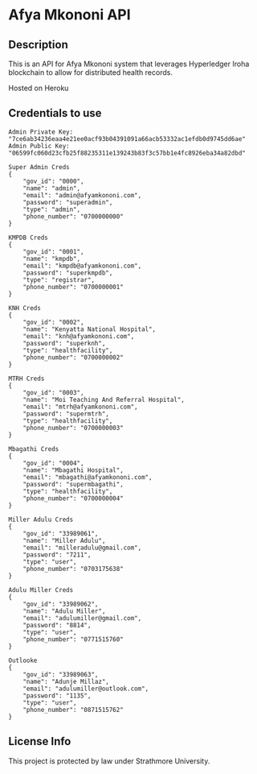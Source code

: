 # Afya Mkononi API

## Description
This is an API for Afya Mkononi system that leverages Hyperledger Iroha blockchain to allow for distributed health records.

Hosted on Heroku

## Credentials to use
```
Admin Private Key: "7ce6ab34236eaa4e21ee0acf93b04391091a66acb53332ac1efdb0d9745dd6ae"
Admin Public Key: "06599fc060d23cfb25f88235311e139243b83f3c57bb1e4fc8926eba34a82dbd"

Super Admin Creds
{
	"gov_id": "0000",
	"name": "admin",
	"email": "admin@afyamkononi.com",
	"password": "superadmin",
	"type": "admin",
	"phone_number": "0700000000"
}

KMPDB Creds
{
	"gov_id": "0001",
	"name": "kmpdb",
	"email": "kmpdb@afyamkononi.com",
	"password": "superkmpdb",
	"type": "registrar",
	"phone_number": "0700000001"
}

KNH Creds
{
	"gov_id": "0002",
	"name": "Kenyatta National Hospital",
	"email": "knh@afyamkononi.com",
	"password": "superknh",
	"type": "healthfacility",
	"phone_number": "0700000002"
}

MTRH Creds
{
	"gov_id": "0003",
	"name": "Moi Teaching And Referral Hospital",
	"email": "mtrh@afyamkononi.com",
	"password": "supermtrh",
	"type": "healthfacility",
	"phone_number": "0700000003"
}

Mbagathi Creds
{
	"gov_id": "0004",
	"name": "Mbagathi Hospital",
	"email": "mbagathi@afyamkononi.com",
	"password": "supermbagathi",
	"type": "healthfacility",
	"phone_number": "0700000004"
}

Miller Adulu Creds
{
	"gov_id": "33989061",
	"name": "Miller Adulu",
	"email": "milleradulu@gmail.com",
	"password": "7211",
	"type": "user",
	"phone_number": "0703175638"
}

Adulu Miller Creds
{
	"gov_id": "33989062",
	"name": "Adulu Miller",
	"email": "adulumiller@gmail.com",
	"password": "8814",
	"type": "user",
	"phone_number": "0771515760"
}

Outlooke
{
	"gov_id": "33989063",
	"name": "Adunje Millaz",
	"email": "adulumiller@outlook.com",
	"password": "1135",
	"type": "user",
	"phone_number": "0871515762"
}
```

## License Info
This project is protected by law under Strathmore University.
